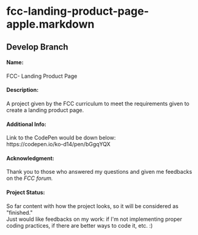 # fcc-landing-product-page-apple.markdown
<h2> Develop Branch </h2>
<h4> Name:</h4> 
 	FCC- Landing Product Page
 
 
<h4>Description: </h4> 
 	A project given by the FCC curriculum to meet the requirements given to create a landing product page. 
 
 
<h4>Additional Info:</h4> 
 	Link to the CodePen would be down below: <br>
 	https://codepen.io/ko-d14/pen/bGgqYQX
 
 
<h4> Acknowledgment: </h4> 
  	Thank you to those who answered my questions and given me feedbacks on the <i>FCC forum. </i>
  	
  
<h4> Project Status: </h4>
  	So far content with how the project looks, so it will be considered as "finished." <br>
  	Just would like feedbacks on my work: if I'm not implementing proper coding practices, if there are better ways to code it, etc. :)
